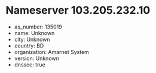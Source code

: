 # Nameserver 103.205.232.10

* as_number: 135019
* name: Unknown
* city: Unknown
* country: BD
* organization: Amarnet System
* version: Unknown
* dnssec: true
